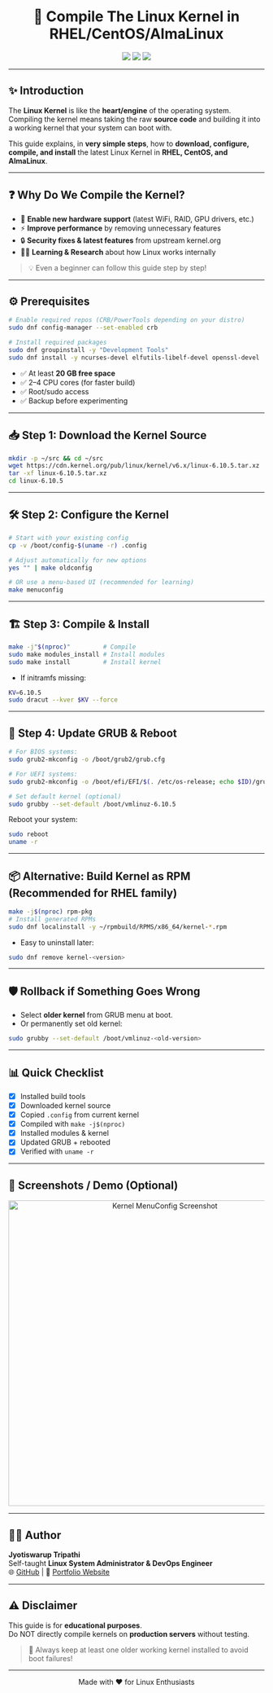 <h1 align="center">
  🚀 Compile The Linux Kernel in RHEL/CentOS/AlmaLinux
</h1>

<p align="center">
  <img src="https://img.shields.io/badge/Linux-Kernel-green?style=for-the-badge&logo=linux&logoColor=white" />
  <img src="https://img.shields.io/badge/Build-Custom-blue?style=for-the-badge&logo=gnu&logoColor=white" />
  <img src="https://img.shields.io/badge/RHEL%2FCentOS-AlmaLinux-red?style=for-the-badge&logo=redhat&logoColor=white" />
</p>

---

## ✨ Introduction
The **Linux Kernel** is like the **heart/engine** of the operating system.  
Compiling the kernel means taking the raw **source code** and building it into a working kernel that your system can boot with.

This guide explains, in **very simple steps**, how to **download, configure, compile, and install** the latest Linux Kernel in **RHEL, CentOS, and AlmaLinux**.

---

## ❓ Why Do We Compile the Kernel?

- 🔧 **Enable new hardware support** (latest WiFi, RAID, GPU drivers, etc.)  
- ⚡ **Improve performance** by removing unnecessary features  
- 🔒 **Security fixes & latest features** from upstream kernel.org  
- 🧑‍🎓 **Learning & Research** about how Linux works internally  

> 💡 Even a beginner can follow this guide step by step!

---

## ⚙️ Prerequisites

```bash
# Enable required repos (CRB/PowerTools depending on your distro)
sudo dnf config-manager --set-enabled crb

# Install required packages
sudo dnf groupinstall -y "Development Tools"
sudo dnf install -y ncurses-devel elfutils-libelf-devel openssl-devel   bc bison flex perl dwarves pahole wget xz tar gzip dracut   gcc gcc-c++ make zstd rsync rpm-build
```

- ✅ At least **20 GB free space**
- ✅ 2–4 CPU cores (for faster build)
- ✅ Root/sudo access
- ✅ Backup before experimenting  

---

## 📥 Step 1: Download the Kernel Source

```bash
mkdir -p ~/src && cd ~/src
wget https://cdn.kernel.org/pub/linux/kernel/v6.x/linux-6.10.5.tar.xz
tar -xf linux-6.10.5.tar.xz
cd linux-6.10.5
```

---

## 🛠️ Step 2: Configure the Kernel

```bash
# Start with your existing config
cp -v /boot/config-$(uname -r) .config

# Adjust automatically for new options
yes "" | make oldconfig

# OR use a menu-based UI (recommended for learning)
make menuconfig
```

---

## 🏗️ Step 3: Compile & Install

```bash
make -j"$(nproc)"         # Compile
sudo make modules_install # Install modules
sudo make install         # Install kernel
```

- If initramfs missing:
```bash
KV=6.10.5
sudo dracut --kver $KV --force
```

---

## 📌 Step 4: Update GRUB & Reboot

```bash
# For BIOS systems:
sudo grub2-mkconfig -o /boot/grub2/grub.cfg

# For UEFI systems:
sudo grub2-mkconfig -o /boot/efi/EFI/$(. /etc/os-release; echo $ID)/grub.cfg

# Set default kernel (optional)
sudo grubby --set-default /boot/vmlinuz-6.10.5
```

Reboot your system:
```bash
sudo reboot
uname -r
```

---

## 📦 Alternative: Build Kernel as RPM (Recommended for RHEL family)

```bash
make -j$(nproc) rpm-pkg
# Install generated RPMs
sudo dnf localinstall -y ~/rpmbuild/RPMS/x86_64/kernel-*.rpm
```

- Easy to uninstall later:
```bash
sudo dnf remove kernel-<version>
```

---

## 🛡️ Rollback if Something Goes Wrong

- Select **older kernel** from GRUB menu at boot.  
- Or permanently set old kernel:
```bash
sudo grubby --set-default /boot/vmlinuz-<old-version>
```

---

## 📊 Quick Checklist

- [x] Installed build tools  
- [x] Downloaded kernel source  
- [x] Copied `.config` from current kernel  
- [x] Compiled with `make -j$(nproc)`  
- [x] Installed modules & kernel  
- [x] Updated GRUB + rebooted  
- [x] Verified with `uname -r`  

---

## 🎨 Screenshots / Demo (Optional)

<p align="center">
  <img src="https://raw.githubusercontent.com/jyotiswaroop20/linux-kernel-demo/main/assets/kernel-menuconfig.png" width="600" alt="Kernel MenuConfig Screenshot">
</p>


---

## 🧑‍💻 Author

**Jyotiswarup Tripathi**  
Self-taught **Linux System Administrator & DevOps Engineer**  
🌐 [GitHub](https://github.com/jyotiswaroop20) | 🔗 [Portfolio Website](#)  

---

## ⚠️ Disclaimer
This guide is for **educational purposes**.  
Do NOT directly compile kernels on **production servers** without testing.  

> 🛑 Always keep at least one older working kernel installed to avoid boot failures!

---

<p align="center">
  Made with ❤️ for Linux Enthusiasts
</p>

